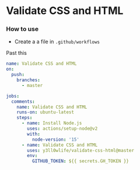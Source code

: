 # Validate CSS and HTML

### How to use
- Create a a file in `.github/workflows`

Past this
```yaml
name: Validate CSS and HTML
on:
  push:
    branches:
      - master

jobs:
  comments:
    name: Validate CSS and HTML
    runs-on: ubuntu-latest
    steps:
      - name: Install Node.js
        uses: actions/setup-node@v2
        with:
          node-version: '15'
      - name: Validate CSS and HTML
        uses: y3ll0wlife/validate-css-html@master
        env:
          GITHUB_TOKEN: ${{ secrets.GH_TOKEN }}
```
